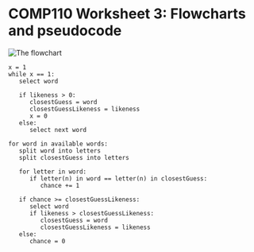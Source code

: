 # COMP110 Worksheet 3: Flowcharts and pseudocode

![The flowchart](https://raw.githubusercontent.com/JD233113/comp110-worksheet-3/master/flowchart.PNG)

```
x = 1
while x == 1:
   select word
   
   if likeness > 0:
      closestGuess = word
      closestGuessLikeness = likeness
      x = 0
   else:
      select next word
      
for word in available words:
   split word into letters
   split closestGuess into letters
   
   for letter in word:
      if letter(n) in word == letter(n) in closestGuess:
         chance += 1
         
   if chance >= closestGuessLikeness:
      select word
      if likeness > closestGuessLikeness:
         closestGuess = word
         closestGuessLikeness = likeness
   else:
      chance = 0
```

